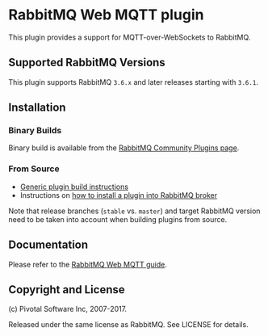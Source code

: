 # RabbitMQ Web MQTT plugin


This plugin provides a support for MQTT-over-WebSockets to
RabbitMQ.


## Supported RabbitMQ Versions

This plugin supports RabbitMQ `3.6.x` and later releases starting with `3.6.1`.


## Installation

### Binary Builds

Binary build is available from the [RabbitMQ Community Plugins page](https://www.rabbitmq.com/community-plugins.html).

### From Source

 * [Generic plugin build instructions](https://www.rabbitmq.com/plugin-development.html)
 * Instructions on [how to install a plugin into RabbitMQ broker](https://www.rabbitmq.com/plugins.html#installing-plugins)

Note that release branches (`stable` vs. `master`) and target RabbitMQ version need to be taken into account
when building plugins from source.


## Documentation

Please refer to the [RabbitMQ Web MQTT guide](https://www.rabbitmq.com/web-mqtt.html).


## Copyright and License

(c) Pivotal Software Inc, 2007-2017.

Released under the same license as RabbitMQ. See LICENSE for details.
